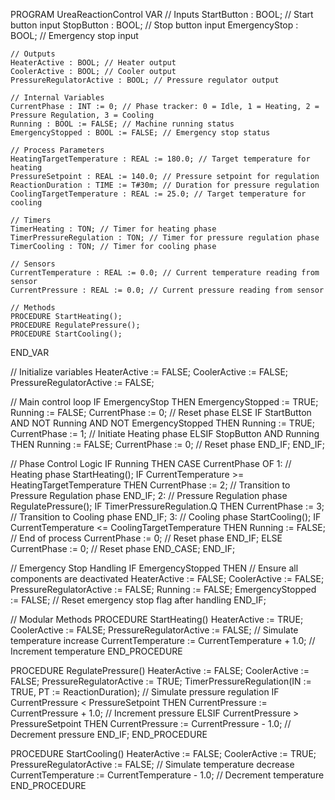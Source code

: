 PROGRAM UreaReactionControl
VAR
    // Inputs
    StartButton : BOOL; // Start button input
    StopButton : BOOL;  // Stop button input
    EmergencyStop : BOOL; // Emergency stop input

    // Outputs
    HeaterActive : BOOL; // Heater output
    CoolerActive : BOOL; // Cooler output
    PressureRegulatorActive : BOOL; // Pressure regulator output

    // Internal Variables
    CurrentPhase : INT := 0; // Phase tracker: 0 = Idle, 1 = Heating, 2 = Pressure Regulation, 3 = Cooling
    Running : BOOL := FALSE; // Machine running status
    EmergencyStopped : BOOL := FALSE; // Emergency stop status

    // Process Parameters
    HeatingTargetTemperature : REAL := 180.0; // Target temperature for heating
    PressureSetpoint : REAL := 140.0; // Pressure setpoint for regulation
    ReactionDuration : TIME := T#30m; // Duration for pressure regulation
    CoolingTargetTemperature : REAL := 25.0; // Target temperature for cooling

    // Timers
    TimerHeating : TON; // Timer for heating phase
    TimerPressureRegulation : TON; // Timer for pressure regulation phase
    TimerCooling : TON; // Timer for cooling phase

    // Sensors
    CurrentTemperature : REAL := 0.0; // Current temperature reading from sensor
    CurrentPressure : REAL := 0.0; // Current pressure reading from sensor

    // Methods
    PROCEDURE StartHeating();
    PROCEDURE RegulatePressure();
    PROCEDURE StartCooling();
END_VAR

// Initialize variables
HeaterActive := FALSE;
CoolerActive := FALSE;
PressureRegulatorActive := FALSE;

// Main control loop
IF EmergencyStop THEN
    EmergencyStopped := TRUE;
    Running := FALSE;
    CurrentPhase := 0; // Reset phase
ELSE
    IF StartButton AND NOT Running AND NOT EmergencyStopped THEN
        Running := TRUE;
        CurrentPhase := 1; // Initiate Heating phase
    ELSIF StopButton AND Running THEN
        Running := FALSE;
        CurrentPhase := 0; // Reset phase
    END_IF;
END_IF;

// Phase Control Logic
IF Running THEN
    CASE CurrentPhase OF
        1: // Heating phase
            StartHeating();
            IF CurrentTemperature >= HeatingTargetTemperature THEN
                CurrentPhase := 2; // Transition to Pressure Regulation phase
            END_IF;
        2: // Pressure Regulation phase
            RegulatePressure();
            IF TimerPressureRegulation.Q THEN
                CurrentPhase := 3; // Transition to Cooling phase
            END_IF;
        3: // Cooling phase
            StartCooling();
            IF CurrentTemperature <= CoolingTargetTemperature THEN
                Running := FALSE; // End of process
                CurrentPhase := 0; // Reset phase
            END_IF;
        ELSE
            CurrentPhase := 0; // Reset phase
    END_CASE;
END_IF;

// Emergency Stop Handling
IF EmergencyStopped THEN
    // Ensure all components are deactivated
    HeaterActive := FALSE;
    CoolerActive := FALSE;
    PressureRegulatorActive := FALSE;
    Running := FALSE;
    EmergencyStopped := FALSE; // Reset emergency stop flag after handling
END_IF;

// Modular Methods
PROCEDURE StartHeating()
    HeaterActive := TRUE;
    CoolerActive := FALSE;
    PressureRegulatorActive := FALSE;
    // Simulate temperature increase
    CurrentTemperature := CurrentTemperature + 1.0; // Increment temperature
END_PROCEDURE

PROCEDURE RegulatePressure()
    HeaterActive := FALSE;
    CoolerActive := FALSE;
    PressureRegulatorActive := TRUE;
    TimerPressureRegulation(IN := TRUE, PT := ReactionDuration);
    // Simulate pressure regulation
    IF CurrentPressure < PressureSetpoint THEN
        CurrentPressure := CurrentPressure + 1.0; // Increment pressure
    ELSIF CurrentPressure > PressureSetpoint THEN
        CurrentPressure := CurrentPressure - 1.0; // Decrement pressure
    END_IF;
END_PROCEDURE

PROCEDURE StartCooling()
    HeaterActive := FALSE;
    CoolerActive := TRUE;
    PressureRegulatorActive := FALSE;
    // Simulate temperature decrease
    CurrentTemperature := CurrentTemperature - 1.0; // Decrement temperature
END_PROCEDURE



